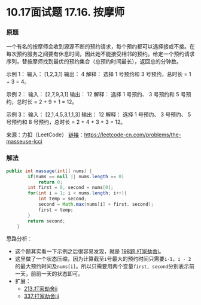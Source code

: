 # 10.17面试题 17.16. 按摩师
### 原题

一个有名的按摩师会收到源源不断的预约请求，每个预约都可以选择接或不接。在每次预约服务之间要有休息时间，因此她不能接受相邻的预约。给定一个预约请求序列，替按摩师找到最优的预约集合（总预约时间最长），返回总的分钟数。

示例 1：
输入： [1,2,3,1]
输出： 4
解释： 选择 1 号预约和 3 号预约，总时长 = 1 + 3 = 4。

示例 2：
输入： [2,7,9,3,1]
输出： 12
解释： 选择 1 号预约、 3 号预约和 5 号预约，总时长 = 2 + 9 + 1 = 12。

示例 3：
输入： [2,1,4,5,3,1,1,3]
输出： 12
解释： 选择 1 号预约、 3 号预约、 5 号预约和 8 号预约，总时长 = 2 + 4 + 3 + 3 = 12。

来源：力扣（LeetCode）
[链接](https://leetcode-cn.com/problems/the-masseuse-lcci)：https://leetcode-cn.com/problems/the-masseuse-lcci

### 解法

```java
public int massage(int[] nums) {
        if(nums == null || nums.length == 0)
            return 0;
        int first = 0, second = nums[0];
        for(int i = 1; i < nums.length; i++){
            int temp = second;
            second = Math.max(nums[i] + first, second);
            first = temp;
        }
        return second;
    }
```

思路分析：

* 这个题其实看一下示例之后很容易发现，就是 [198题.打家劫舍i](https://github.com/ustcyyw/yyw_algorithm/blob/master/easy/DP/rob198.md)。
* 这里做了一个状态压缩，因为计算截至`i`号最大的预约时间只需要`i-1`，`i - 2`的最大预约时间及`nums[i]`。所以只需要用两个变量`first, second`分别表示前一天，前前一天的状态即可。
* 扩展：
    * [213.打家劫舍ii](https://github.com/ustcyyw/yyw_algorithm/blob/master/medium/DP/rob213.md)
    * [337.打家劫舍iii](https://github.com/ustcyyw/yyw_algorithm/blob/master/medium/DP/rob337.md)

